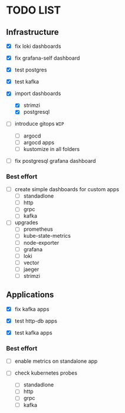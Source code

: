 
# TODO LIST

## Infrastructure

- [x] fix loki dashboards

- [x] fix grafana-self dashboard

- [x] test postgres

- [x] test kafka

- [x] import dashboards
	- [x] strimzi
	- [x] postgresql

- [ ] introduce gitops `WIP`
	- [ ] argocd
	- [ ] argocd apps
	- [ ] kustomize in all folders

- [ ] fix postgresql grafana dashboard

### Best effort

- [ ] create simple dashboards for custom apps
	- [ ] standadlone
	- [ ] http
	- [ ] grpc
	- [ ] kafka

- [ ] upgrades
	- [ ] prometheus
	- [ ] kube-state-metrics
	- [ ] node-exporter
	- [ ] grafana
	- [ ] loki
	- [ ] vector
	- [ ] jaeger
	- [ ] strimzi

## Applications

- [x] fix kafka apps

- [x] test http-db apps

- [x] test kafka apps

### Best effort

- [ ] enable metrics on standalone app

- [ ] check kubernetes probes
	- [ ] standadlone
	- [ ] http
	- [ ] grpc
	- [ ] kafka
